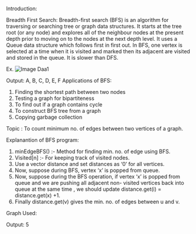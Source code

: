 Introduction:

Breadth First Search:
	Breadth-first search (BFS) is an algorithm for traversing or searching tree or graph data structures. It starts at the tree root (or any node) and explores all of the neighbour nodes at the present depth prior to moving on to the nodes at the next depth level.
	It uses a Queue data structure which follows first in first out. In BFS, one vertex is selected at a time when it is visited and marked then its adjacent are visited and stored in the queue. It is slower than DFS.

Ex. ![Image Daa1](https://user-images.githubusercontent.com/56750272/67139985-98c94980-f273-11e9-9727-e5156001a7b0.PNG)


Output: A, B, C, D, E, F
Applications of BFS:
1.	Finding the shortest path between two nodes 
2.	Testing a graph for bipartiteness
3.	To find out if a graph contains cycle
4.	To construct BFS tree from a graph
5.	Copying garbage collection


Topic :  To count minimum no. of edges between two vertices of a graph.


Explanantion of BFS program:

1.	minEdgeBFS() :-  Method for finding min. no. of edge using BFS.
2.	Visited[n] :- For keeping track of visited nodes.
3.	Use a vector distance and set distances as ‘0’ for all vertices.
4.	Now, suppose during BFS, vertex ‘x’ is popped from queue.
5.	Now, suppose during the BFS operation, if vertex ‘x’ is popped from queue and we are pushing all adjacent non- visited vertices back into queue at the same time , we should update distance.get(i) = distance.get(x) +1.
6.	Finally distance.get(v) gives the min. no. of edges between u and v.

Graph Used:


 
Output: 5


